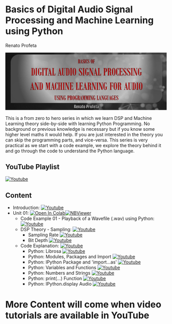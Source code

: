 # Basics of Digital Audio Signal Processing and Machine Learning using Python
Renato Profeta
<p align="center">
    <img src="./images/logo.jpg">
</p>

This is a from zero to hero series in which we learn DSP and Machine Learning theory side-by-side with learning Python Programming.
No background or previous knowledge is necessary but if you know some higher level maths it would help.
If you are just interested in the theory you can skip the programming parts, and vice-versa.
This series is very practical as we start with a code example, we explore the theory behind it and go through the code to understand the Python language.

## YouTube Playlist
 [![Youtube](https://badgen.net/badge/Launch/on%20YouTube/red?icon=terminal)](https://youtube.com/playlist?list=PL6QnpHKwdPYi-600wCa4PPIrP2DpgKqFk)
 
 ## Content
  - Introduction: [![Youtube](https://badgen.net/badge/Launch/on%20YouTube/red?icon=terminal)](https://youtu.be/zzEHTIJZMuc)
  - Unit 01: [![Open In Colab](https://colab.research.google.com/assets/colab-badge.svg)](https://colab.research.google.com/github/GuitarsAI/BDASPML/blob/main/bdaspml_01.ipynb)[![NBViewer](https://badgen.net/badge/Launch/on%20NBViewer/blue?icon=terminal)](https://nbviewer.jupyter.org/github/GuitarsAI/BDASPML/blob/main/bdaspml_01.ipynb)
    - Code Example 01 - Playback of a Wavefile (.wav) using Python: [![Youtube](https://badgen.net/badge/Launch/on%20YouTube/red?icon=terminal)](https://youtu.be/s-Y4N8WjYDc)
    - DSP Theory - Sampling: [![Youtube](https://badgen.net/badge/Launch/on%20YouTube/red?icon=terminal)](https://youtu.be/_KD3dPaQBZs)
        - Sampling Rate [![Youtube](https://badgen.net/badge/Launch/on%20YouTube/red?icon=terminal)](https://youtu.be/eSzAdBLzMjg)
        - Bit Depth [![Youtube](https://badgen.net/badge/Launch/on%20YouTube/red?icon=terminal)](https://youtu.be/BPOJWAsEJLc)
    - Code Explanation: [![Youtube](https://badgen.net/badge/Launch/on%20YouTube/red?icon=terminal)](https://youtu.be/nwABTyjCr9Q)
        - Python: Librosa [![Youtube](https://badgen.net/badge/Launch/on%20YouTube/red?icon=terminal)](https://youtu.be/54q06vhRCB4)    
        - Python: Modules, Packages and Import  [![Youtube](https://badgen.net/badge/Launch/on%20YouTube/red?icon=terminal)](https://youtu.be/-3i5n_r03C0)    
        - Python: IPython Package and 'import...as' [![Youtube](https://badgen.net/badge/Launch/on%20YouTube/red?icon=terminal)](https://youtu.be/IWvbP5xKncs)
        - Python: Variables and Functions [![Youtube](https://badgen.net/badge/Launch/on%20YouTube/red?icon=terminal)](https://youtu.be/NsX90uzCugg)
        - Python: Numbers and Strings [![Youtube](https://badgen.net/badge/Launch/on%20YouTube/red?icon=terminal)](https://youtu.be/Q_S41k9bUlI)
        - Python: print(...) Function [![Youtube](https://badgen.net/badge/Launch/on%20YouTube/red?icon=terminal)](https://youtu.be/IBJiOwqVr5M)
        - Python: IPython.display Audio [![Youtube](https://badgen.net/badge/Launch/on%20YouTube/red?icon=terminal)](https://youtu.be/E-GEXGhopeM)

# More Content will come when video tutorials are available in YouTube
